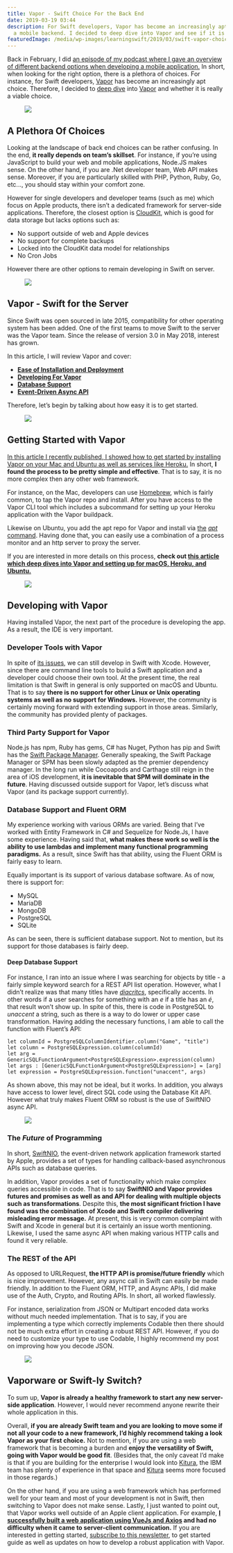 ```yaml
---
title: Vapor - Swift Choice For the Back End
date: 2019-03-19 03:44
description: For Swift developers, Vapor has become an increasingly apt choice for
  a mobile backend. I decided to deep dive into Vapor and see if it is a viable choice.
featuredImage: /media/wp-images/learningswift/2019/03/swift-vapor-choice.jpg
---
```

Back in February, I did [an episode of my podcast where I gave an
overview of different backend options when developing a mobile
application.](https://share.transistor.fm/s/ffcb9fc1?utm_source=learning-swift&utm_medium=web)
In short, when looking for the right option, there is a plethora of
choices. For instance, for Swift developers,
[Vapor](https://vapor.codes) has become an increasingly apt choice.
Therefore, I decided to [deep
dive](https://learningswift.brightdigit.com/vapor-heroku-ubuntu-setup-deploy/?utm_medium=web&utm_source=learning-swift)
into [Vapor](https://vapor.codes) and whether it is really a viable
choice.

<figure>
<img src="https://learningswift.brightdigit.com/wp-content/uploads/sites/2/2019/03/jared-murray-974070-unsplash-e1552938209336-1024x512.jpg" class="wp-image-551" />
</figure>

## A Plethora Of Choices

Looking at the landscape of back end choices can be rather confusing. In
the end, **it really depends on team’s skillset**. For instance, if
you’re using JavaScript to build your web and mobile applications,
Node.JS makes sense. On the other hand, if you are .Net developer team,
Web API makes sense. Moreover, if you are particularly skilled with PHP,
Python, Ruby, Go, etc..., you should stay within your comfort zone.

However for single developers and developer teams (such as me) which
focus on Apple products, there isn’t a dedicated framework for
server-side applications. Therefore, the closest option is
[CloudKit](https://developer.apple.com/icloud/cloudkit/), which is good
for data storage but lacks options such as:

-   No support outside of web and Apple devices
-   No support for complete backups
-   Locked into the CloudKit data model for relationships
-   No Cron Jobs

However there are other options to remain developing in Swift on server.

<figure>
<img src="https://learningswift.brightdigit.com/wp-content/uploads/sites/2/2019/03/wordmark-horizontal-1024x271.png" class="wp-image-554" />
</figure>

## Vapor - Swift for the Server

Since Swift was open sourced in late 2015, compatibility for other
operating system has been added. One of the first teams to move Swift to
the server was the Vapor team. Since the release of version 3.0 in May
2018, interest has grown.

In this article, I will review Vapor and cover:

-   **[Ease of Installation and Deployment](#getting-started)**
-   **[Developing For Vapor](#developing)**
-   **[Database Support](#database-support)**
-   **[Event-Driven Async API](#event-driven)**

Therefore, let’s begin by talking about how easy it is to get started.

<figure>
<img src="https://i1.wp.com/learningswift.brightdigit.com/wp-content/uploads/sites/2/2019/03/getting-things-setup.jpg?fit=1024%2C512&amp;ssl=1" class="wp-image-555" />
</figure>

## Getting Started with Vapor

[In this article I recently published, I showed how to get started by
installing Vapor on your Mac and Ubuntu as well as services like
Heroku.](https://learningswift.brightdigit.com/vapor-heroku-ubuntu-setup-deploy/?utm_medium=web&utm_source=learning-swift)
In short, **I found the process to be pretty simple and effective**.
That is to say, it is no more complex then any other web framework.

For instance, on the Mac, developers can use
[Homebrew](https://brew.sh), which is fairly common, to tap the Vapor
repo and install. After you have access to the Vapor CLI tool which
includes a subcommand for setting up your Heroku application with the
Vapor buildpack.

Likewise on Ubuntu, you add the apt repo for Vapor and install via
[the](https://help.ubuntu.com/lts/serverguide/apt.html.en)
*[apt](https://help.ubuntu.com/lts/serverguide/apt.html.en)*
[command](https://help.ubuntu.com/lts/serverguide/apt.html.en). Having
done that, you can easily use a combination of a process monitor and an
http server to proxy the server.

If you are interested in more details on this process, **check out [this
article which deep dives into Vapor and setting up for macOS, Heroku,
and
Ubuntu.](https://learningswift.brightdigit.com/vapor-heroku-ubuntu-setup-deploy/?utm_medium=web&utm_source=learning-swift)**

<figure>
<img src="https://learningswift.brightdigit.com/wp-content/uploads/sites/2/2019/03/developer-tools-1024x512.jpg" class="wp-image-558" />
</figure>

## Developing with Vapor

Having installed Vapor, the next part of the procedure is developing the
app. As a result, the IDE is very important.

### Developer Tools with Vapor

In spite of [its issues](#Xcode-issues), we can still develop in Swift
with Xcode. However, since there are command line tools to build a Swift
application and a developer could choose their own tool. At the present
time, the real limitation is that Swift in general is only supported on
macOS and Ubuntu. That is to say **there is no support for other Linux
or Unix operating systems as well as no support for Windows.** However,
the community is certainly moving forward with extending support in
those areas. Similarly, the community has provided plenty of packages.

### Third Party Support for Vapor

Node.js has npm, Ruby has gems, C\# has Nuget, Python has pip and Swift
has the [Swift Package Manager](https://swift.org/package-manager/).
Generally speaking, the Swift Package Manager or SPM has been slowly
adapted as the premier dependency manager. In the long run while
Cocoapods and Carthage still reign in the area of iOS development, **it
is inevitable that SPM will dominate in the future**. Having discussed
outside support for Vapor, let’s discuss what Vapor (and its package
support currently).

### Database Support and Fluent ORM

My experience working with various ORMs are varied. Being that I’ve
worked with Entity Framework in C\# and Sequelize for Node.Js, I have
some experience. Having said that, **what makes these work so well is
the ability to use lambdas and implement many functional programming
paradigms.** As a result, since Swift has that ability, using the Fluent
ORM is fairly easy to learn.

Equally important is its support of various database software. As of
now, there is support for:

-   MySQL
-   MariaDB
-   MongoDB
-   PostgreSQL
-   SQLite

As can be seen, there is sufficient database support. Not to mention,
but its support for those databases is fairly deep.

#### Deep Database Support

For instance, I ran into an issue where I was searching for objects by
title - a fairly simple keyword search for a REST API list operation.
However, what I didn’t realize was that many titles have
[*diacritcs*](https://en.wikipedia.org/wiki/Diacritic), specifically
accents. In other words if a user searches for something with an *e* if
a title has an *é*, that result won’t show up. In spite of this, there
is code in PostgreSQL to *unaccent* a string, such as there is a way to
do lower or upper case transformation. Having adding the necessary
functions, I am able to call the function with Fluent’s API:

    let columnId = PostgreSQLColumnIdentifier.column("Game", "title")
    let column = PostgreSQLExpression.column(columnId)
    let arg = GenericSQLFunctionArgument<PostgreSQLExpression>.expression(column)
    let args : [GenericSQLFunctionArgument<PostgreSQLExpression>] = [arg]
    let expression = PostgreSQLExpression.function("unaccent", args)

As shown above, this may not be ideal, but it works. In addition, you
always have access to lower level, direct SQL code using the Database
Kit API. However what truly makes Fluent ORM so robust is the use of
SwiftNIO async API.

<figure>
<img src="https://learningswift.brightdigit.com/wp-content/uploads/sites/2/2019/03/futures-and-promises-1024x512.jpg" class="wp-image-559" />
</figure>

### The *Future* of Programming

In short, [SwiftNIO](https://github.com/apple/swift-nio), the
event-driven network application framework started by Apple, provides a
set of types for handling callback-based asynchronous APIs such as
database queries.

<span id="Xcode-issues"></span>

In addition, Vapor provides a set of functionality which make complex
queries accessible in code. That is to say **SwiftNIO and Vapor provides
futures and promises as well as and API for dealing with multiple
objects such as transformations**. Despite this, **the most significant
friction I have found was the combination of Xcode and Swift compiler
delivering misleading error message.** At present, this is very common
complaint with Swift and Xcode in general but it is certainly an issue
worth mentioning. Likewise, I used the same async API when making
various HTTP calls and found it very reliable.

### The REST of the API

As opposed to URLRequest, **the HTTP API is promise/future friendly**
which is nice improvement. However, any async call in Swift can easily
be made friendly. In addition to the Fluent ORM, HTTP, and Async APIs, I
did make use of the Auth, Crypto, and Routing APIs. In short, all worked
flawlessly.

For instance, serialization from JSON or Multipart encoded data works
without much needed implementation. That is to say, if you are
implementing a type which correctly implements Codable then there should
not be much extra effort in creating a robust REST API. However, if you
do need to customize your type to use Codable, I highly recommend my
post on improving how you decode JSON.

<figure>
<img src="https://i0.wp.com/learningswift.brightdigit.com/wp-content/uploads/sites/2/2019/03/swift-vapor-choice.jpg?fit=1024%2C512&amp;ssl=1" class="wp-image-560" />
</figure>

## Vaporware or Swift-ly Switch?

To sum up, **Vapor is already a healthy framework to start any new
server-side application**. However, I would never recommend anyone
rewrite their whole application in this.

Overall, **if you are already Swift team and you are looking to move
some if not all your code to a new framework, I’d highly recommend
taking a look Vapor as your first choice.** Not to mention, if you are
using a web framework that is becoming a burden and **enjoy the
versatility of Swift, going with Vapor would be good fit**. (Besides
that, the only caveat I’d make is that if you are building for the
enterprise I would look into [Kitura](https://www.kitura.io), the IBM
team has plenty of experience in that space and
[Kitura](https://www.kitura.io) seems more focused in those regards.)

On the other hand, if you are using a web framework which has performed
well for your team and most of your development is not in Swift, then
switching to Vapor does not make sense. Lastly, I just wanted to point
out, that Vapor works well outside of an Apple client application. For
example, **[I successfully built a web application using VueJs and
Axios](https://redmushroom.club?utm_medium=web&utm_source=learning-swift)
and had no difficulty when it came to server-client communication.** If
you are interested in getting started, [subscribe to this
newsletter](http://eepurl.com/gk8mp5), to get started guide as well as
updates on how to develop a robust application with Vapor.
